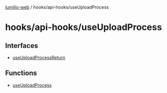 [lumilio-web](../../../modules.md) / hooks/api-hooks/useUploadProcess

# hooks/api-hooks/useUploadProcess

## Interfaces

- [useUploadProcessReturn](interfaces/useUploadProcessReturn.md)

## Functions

- [useUploadProcess](functions/useUploadProcess.md)
